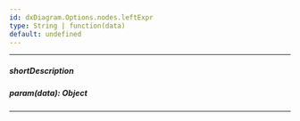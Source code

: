 ```yaml
---
id: dxDiagram.Options.nodes.leftExpr
type: String | function(data)
default: undefined
---
```

---
##### shortDescription

##### param(data): Object

---
